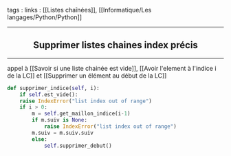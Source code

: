 tags : 
links : [[Listes chaînées]], [[Informatique/Les langages/Python/Python]]

****

<h2 style="text-align: center;"> Supprimer listes chaines index précis </h2>

****
appel à [[Savoir si une liste chainée est vide]], [[Avoir l'element à l'indice i de la LC]] et [[Supprimer un élément au début de la LC]]

```python
def supprimer_indice(self, i):
	if self.est_vide():
	raise IndexError("list index out of range")
	if i > 0:
		m = self.get_maillon_indice(i-1)
		if m.suiv is None:
			raise IndexError("list index out of range")
		m.suiv = m.suiv.suiv
		else:
			self.supprimer_debut()
```